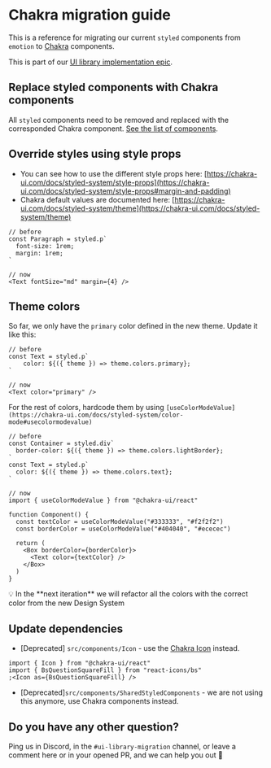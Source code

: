# Chakra migration guide

This is a reference for migrating our current `styled` components from `emotion` to [Chakra](https://chakra-ui.com/) components.

This is part of our [UI library implementation epic](https://github.com/ethereum/ethereum-org-website/issues/6374).

## Replace styled components with Chakra components

All `styled` components need to be removed and replaced with the corresponded Chakra component. [See the list of components](https://chakra-ui.com/docs/components).

## Override styles using style props

- You can see how to use the different style props here: [https://chakra-ui.com/docs/styled-system/style-props](https://chakra-ui.com/docs/styled-system/style-props#margin-and-padding)
- Chakra default values are documented here: [https://chakra-ui.com/docs/styled-system/theme](https://chakra-ui.com/docs/styled-system/theme)

```tsx
// before
const Paragraph = styled.p`
  font-size: 1rem;
  margin: 1rem;
`

// now
<Text fontSize="md" margin={4} />
```

## Theme colors

So far, we only have the `primary` color defined in the new theme. Update it like this:

```tsx
// before
const Text = styled.p`
	color: ${({ theme }) => theme.colors.primary};
`

// now
<Text color="primary" />
```

For the rest of colors, hardcode them by using `[useColorModeValue](https://chakra-ui.com/docs/styled-system/color-mode#usecolormodevalue)`

```tsx
// before
const Container = styled.div`
  border-color: ${({ theme }) => theme.colors.lightBorder};
`
const Text = styled.p`
  color: ${({ theme }) => theme.colors.text};
`

// now
import { useColorModeValue } from "@chakra-ui/react"

function Component() {
  const textColor = useColorModeValue("#333333", "#f2f2f2")
  const borderColor = useColorModeValue("#404040", "#ececec")

  return (
    <Box borderColor={borderColor}>
      <Text color={textColor} />
    </Box>
  )
}
```

<aside>
💡 In the **next iteration** we will refactor all the colors with the correct color from the new Design System
</aside>

## Update dependencies

- [Deprecated] `src/components/Icon` - use the [Chakra Icon](https://chakra-ui.com/docs/components/icon/usage) instead.

```tsx
import { Icon } from "@chakra-ui/react"
import { BsQuestionSquareFill } from "react-icons/bs"
;<Icon as={BsQuestionSquareFill} />
```

- [Deprecated]`src/components/SharedStyledComponents` - we are not using this anymore, use Chakra components instead.

## Do you have any other question?

Ping us in Discord, in the `#ui-library-migration` channel, or leave a comment here or in your opened PR, and we can help you out 💪
